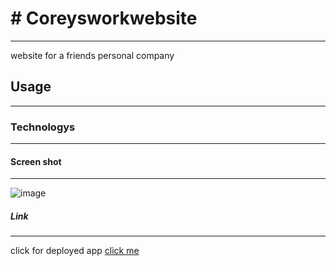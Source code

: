 
# # Coreysworkwebsite

***
website for a friends personal company
## Usage
***

### Technologys
***


#### Screen shot
***
![image]()
##### Link
***
click for deployed app
[click me]()